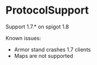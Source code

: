 ProtocolSupport
===============

Support 1.7.* on spigot 1.8

Known issues:
* Armor stand crashes 1.7 clients
* Maps are not supported
